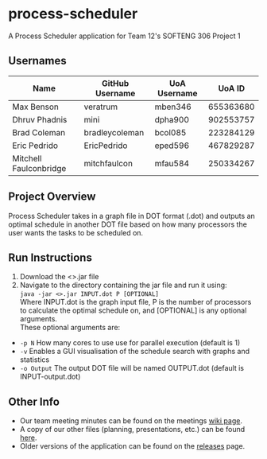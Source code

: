 # process-scheduler
A Process Scheduler application for Team 12's SOFTENG 306 Project 1

## Usernames
| Name | GitHub Username  | UoA Username | UoA ID |
| ---- | ---------------- | ------------ | ------ |
| Max Benson | veratrum | mben346 | 655363680 |
| Dhruv Phadnis | mini | dpha900 | 902553757 |
| Brad Coleman | bradleycoleman | bcol085 | 223284129 |
| Eric Pedrido | EricPedrido | eped596 | 467829287 |
| Mitchell Faulconbridge | mitchfaulcon | mfau584 | 250334267 |

## Project Overview
Process Scheduler takes in a graph file in DOT format (.dot) and outputs an optimal schedule in another DOT file based on how many processors the user wants the tasks to be scheduled on.

## Run Instructions
1. Download the <>.jar file  
2. Navigate to the directory containing the jar file and run it using:  
`java -jar <>.jar INPUT.dot P [OPTIONAL]`  
Where INPUT.dot is the graph input file, P is the number of processors to calculate the optimal schedule on, and \[OPTIONAL] is any optional arguments.  
These optional arguments are:  
* `-p N` How many cores to use use for parallel execution (default is 1)  
* `-v` Enables a GUI visualisation of the schedule search with graphs and statistics  
* `-o Output` The output DOT file will be named OUTPUT.dot (default is INPUT-output.dot)

## Other Info
* Our team meeting minutes can be found on the meetings [wiki page](https://github.com/mitchfaulcon/process-scheduler/wiki/Meetings).  
* A copy of our other files (planning, presentations, etc.) can be found [here](https://drive.google.com/drive/folders/13yAeFWhUZUvv9ybfBkAa7boKlnE2WNVv?usp=sharing).  
* Older versions of the application can be found on the [releases](https://github.com/mitchfaulcon/process-scheduler/releases) page.
